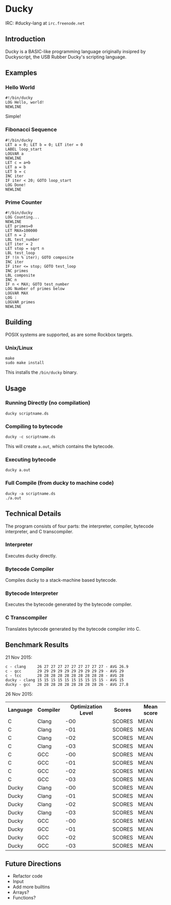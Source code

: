 Ducky
=====

IRC: #ducky-lang at `irc.freenode.net`

## Introduction

Ducky is a BASIC-like programming language originally insipred by Duckyscript, the USB Rubber Ducky's scripting language.

## Examples

### Hello World

    #!/bin/ducky
    LOG Hello, world!
    NEWLINE

Simple!

### Fibonacci Sequence

    #!/bin/ducky
    LET a = 0; LET b = 0; LET iter = 0
    LABEL loop_start
    LOGVAR a
    NEWLINE
    LET c = a+b
    LET a = b
    LET b = c
    INC iter
    IF iter < 20; GOTO loop_start
    LOG Done!
    NEWLINE

### Prime Counter

    #!/bin/ducky
    LOG Counting...
    NEWLINE
    LET primes=0
    LET MAX=100000
    LET n = 2
    LBL test_number
    LET iter = 2
    LET stop = sqrt n
    LBL test_loop
    IF !(n % iter); GOTO composite
    INC iter
    IF iter <= stop; GOTO test_loop
    INC primes
    LBL composite
    INC n
    IF n < MAX; GOTO test_number
    LOG Number of primes below
    LOGVAR MAX
    LOG :
    LOGVAR primes
    NEWLINE

## Building

POSIX systems are supported, as are some Rockbox targets.

### Unix/Linux

    make
    sudo make install

This installs the `/bin/ducky` binary.

## Usage

### Running Directly (no compilation)

    ducky scriptname.ds

### Compiling to bytecode

    ducky -c scriptname.ds

This will create `a.out`, which contains the bytecode.

### Executing bytecode

    ducky a.out

### Full Compile (from ducky to machine code)

    ducky -a scriptname.ds
    ./a.out

## Technical Details

The program consists of four parts: the interpreter, compiler, bytecode interpreter, and C transcompiler.

### Interpreter

Executes ducky directly.

### Bytecode Compiler

Compiles ducky to a stack-machine based bytecode.

### Bytecode Interpreter

Executes the bytecode generated by the bytecode compiler.

### C Transcompiler

Translates bytecode generated by the bytecode compiler into C.

## Benchmark Results

21 Nov 2015:

    c - clang     26 27 27 27 27 27 27 27 27 27 - AVG 26.9
    c - gcc       29 29 29 29 29 29 29 29 29 29 - AVG 29
    c - tcc       28 28 28 28 28 28 28 28 28 28 - AVG 28
    ducky - clang 15 15 15 15 15 15 15 15 15 15 - AVG 15
    ducky - gcc   28 28 28 28 28 28 28 28 28 26 - AVG 27.8

26 Nov 2015:

<table>
<tr><th>Language</th><th>Compiler</th><th>Optimization Level</th><th>Scores</th><th>Mean score</th></tr>
<tr><td>C</td><td>Clang</td><td>-O0</td><td> SCORES </td> <td> MEAN </td></tr>
<tr><td>C</td><td>Clang</td><td>-O1</td><td> SCORES </td> <td> MEAN </td></tr>
<tr><td>C</td><td>Clang</td><td>-O2</td><td> SCORES </td> <td> MEAN </td></tr>
<tr><td>C</td><td>Clang</td><td>-O3</td><td> SCORES </td> <td> MEAN </td></tr>
<tr><td>C</td><td>GCC</td><td>-O0</td><td> SCORES </td> <td> MEAN </td></tr>
<tr><td>C</td><td>GCC</td><td>-O1</td><td> SCORES </td> <td> MEAN </td></tr>
<tr><td>C</td><td>GCC</td><td>-O2</td><td> SCORES </td> <td> MEAN </td></tr>
<tr><td>C</td><td>GCC</td><td>-O3</td><td> SCORES </td> <td> MEAN </td></tr>
<tr><td>Ducky</td><td>Clang</td><td>-O0</td><td> SCORES </td> <td> MEAN </td></tr>
<tr><td>Ducky</td><td>Clang</td><td>-O1</td><td> SCORES </td> <td> MEAN </td></tr>
<tr><td>Ducky</td><td>Clang</td><td>-O2</td><td> SCORES </td> <td> MEAN </td></tr>
<tr><td>Ducky</td><td>Clang</td><td>-O3</td><td> SCORES </td> <td> MEAN </td></tr>
<tr><td>Ducky</td><td>GCC</td><td>-O0</td><td> SCORES </td> <td> MEAN </td></tr>
<tr><td>Ducky</td><td>GCC</td><td>-O1</td><td> SCORES </td> <td> MEAN </td></tr>
<tr><td>Ducky</td><td>GCC</td><td>-O2</td><td> SCORES </td> <td> MEAN </td></tr>
<tr><td>Ducky</td><td>GCC</td><td>-O3</td><td> SCORES </td> <td> MEAN </td></tr>
</table>


## Future Directions

   - Refactor code
   - Input
   - Add more builtins
   - Arrays?
   - Functions?
